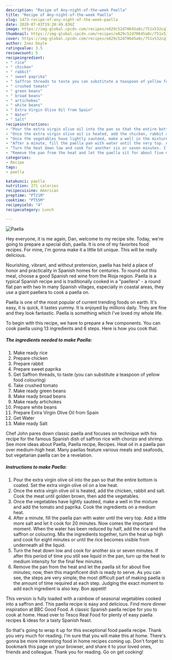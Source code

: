 ```yaml
---
description: "Recipe of Any-night-of-the-week Paella"
title: "Recipe of Any-night-of-the-week Paella"
slug: 1473-recipe-of-any-night-of-the-week-paella
date: 2020-07-03T19:28:49.836Z
image: https://img-global.cpcdn.com/recipes/e829c52d70645a0c/751x532cq70/paella-recipe-main-photo.jpg
thumbnail: https://img-global.cpcdn.com/recipes/e829c52d70645a0c/751x532cq70/paella-recipe-main-photo.jpg
cover: https://img-global.cpcdn.com/recipes/e829c52d70645a0c/751x532cq70/paella-recipe-main-photo.jpg
author: Inez Doyle
ratingvalue: 3.5
reviewcount: 5
recipeingredient:
- " rice"
- " chicken"
- " rabbit"
- " sweet paprika"
- " Saffron threads to taste you can substitute a teaspoon of yellow food colouring"
- " crushed tomato"
- " green beans"
- " broad beans"
- " artichokes"
- " white beans"
- " Extra Virgin Olive Oil from Spain"
- " Water"
- " Salt"
recipeinstructions:
- "Pour the extra virgin olive oil into the pan so that the entire bottom is coated. Set the extra virgin olive oil on a low heat."
- "Once the extra virgin olive oil is heated, add the chicken, rabbit and salt. Cook the meat until golden brown, then add the vegetables."
- "Once the vegetables have lightly sautéed, make a well in the mixture and add the tomato and paprika. Cook the ingredients on a medium heat."
- "After a minute, fill the paella pan with water until the very top. Add a little more salt and let it cook for 20 minutes. Now comes the important moment. When the water has been reduced by half, add the rice and the saffron or colouring. Mix the ingredients together, turn the heat up high and cook for eight minutes or until the rice becomes visible from underneath all the liquid."
- "Turn the heat down low and cook for another six or seven minutes. If after this period of time you still see liquid in the pan, turn up the heat to medium intensity for the final few minutes."
- "Remove the pan from the heat and let the paella sit for about five minutes; now, then this magnificent dish is ready to serve. As you can see, the steps are very simple; the most difficult part of making paella is the amount of time required at each step. Judging the exact moment to add each ingredient is also key. Bon appetit!"
categories:
- Recipe
tags:
- paella

katakunci: paella 
nutrition: 271 calories
recipecuisine: American
preptime: "PT21M"
cooktime: "PT55M"
recipeyield: "4"
recipecategory: Lunch

---
```



![Paella](https://img-global.cpcdn.com/recipes/e829c52d70645a0c/751x532cq70/paella-recipe-main-photo.jpg)

Hey everyone, it is me again, Dan, welcome to my recipe site. Today, we're going to prepare a special dish, paella. It is one of my favorites food recipes. For mine, I'm gonna make it a little bit unique. This will be really delicious.

Nourishing, vibrant, and without pretension, paella has held a place of honor and practicality in Spanish homes for centuries. To round out this meal, choose a good Spanish red wine from the Rioja region. Paella is a typical Spanish recipe and is traditionally cooked in a &#34;paellera&#34; - a round flat pan with two In many Spanish villages, especially in coastal areas, they use a giant paellera to cook a paella on.

Paella is one of the most popular of current trending foods on earth. It's easy, it is quick, it tastes yummy. It is enjoyed by millions daily. They are fine and they look fantastic. Paella is something which I've loved my whole life.


To begin with this recipe, we have to prepare a few components. You can cook paella using 13 ingredients and 6 steps. Here is how you cook that.

<!--inarticleads1-->

##### The ingredients needed to make Paella:

1. Make ready  rice
1. Prepare  chicken
1. Prepare  rabbit
1. Prepare  sweet paprika
1. Get  Saffron threads, to taste (you can substitute a teaspoon of yellow food colouring)
1. Take  crushed tomato
1. Make ready  green beans
1. Make ready  broad beans
1. Make ready  artichokes
1. Prepare  white beans
1. Prepare  Extra Virgin Olive Oil from Spain
1. Get  Water
1. Make ready  Salt


Chef John pares down classic paella and focuses on technique with his recipe for the famous Spanish dish of saffron rice with chorizo and shrimp. See more ideas about Paella, Paella recipe, Recipes. Heat oil in a paella pan over medium-high heat. Many paellas feature various meats and seafoods, but vegetarian paella can be a revelation. 

<!--inarticleads2-->

##### Instructions to make Paella:

1. Pour the extra virgin olive oil into the pan so that the entire bottom is coated. Set the extra virgin olive oil on a low heat.
1. Once the extra virgin olive oil is heated, add the chicken, rabbit and salt. Cook the meat until golden brown, then add the vegetables.
1. Once the vegetables have lightly sautéed, make a well in the mixture and add the tomato and paprika. Cook the ingredients on a medium heat.
1. After a minute, fill the paella pan with water until the very top. Add a little more salt and let it cook for 20 minutes. Now comes the important moment. When the water has been reduced by half, add the rice and the saffron or colouring. Mix the ingredients together, turn the heat up high and cook for eight minutes or until the rice becomes visible from underneath all the liquid.
1. Turn the heat down low and cook for another six or seven minutes. If after this period of time you still see liquid in the pan, turn up the heat to medium intensity for the final few minutes.
1. Remove the pan from the heat and let the paella sit for about five minutes; now, then this magnificent dish is ready to serve. As you can see, the steps are very simple; the most difficult part of making paella is the amount of time required at each step. Judging the exact moment to add each ingredient is also key. Bon appetit!


This version is fully loaded with a rainbow of seasonal vegetables cooked into a saffron and. This paella recipe is easy and delicious. Find more dinner inspiration at BBC Good Food. A classic Spanish paella recipe for you to cook at home. Head over to Tesco Real Food for plenty of easy paella recipes &amp; ideas for a tasty Spanish feast. 

So that's going to wrap it up for this exceptional food paella recipe. Thank you very much for reading. I'm sure that you will make this at home. There's gonna be more interesting food in home recipes coming up. Don't forget to bookmark this page on your browser, and share it to your loved ones, friends and colleague. Thank you for reading. Go on get cooking!
